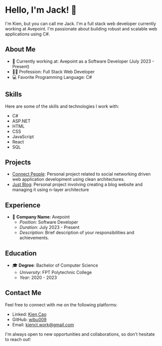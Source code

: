 # Hello, I'm Jack! 👋

I'm Kien, but you can call me Jack. I'm a full stack web developer currently working at Avepoint. I'm passionate about building robust and scalable web applications using C#.

## About Me

- 💼 Currently working at: Avepoint as a Software Developer (July 2023 - Present)
- 👨‍💻 Profession: Full Stack Web Developer
- 💻 Favorite Programming Language: C#

## Skills

Here are some of the skills and technologies I work with:

- C#
- ASP.NET
- HTML
- CSS
- JavaScript
- React
- SQL

## Projects

- [Connect People](https://github.com/wibu009/GraduateProject_ConnectPeople): Personal project related to social networking driven web application development using clean architectures.
- [Just Blog](https://github.com/wibu009/FsoftAcademyProject_MyBlog): Personal project involving creating a blog website and managing it using n-layer architecture

## Experience

- 💼 **Company Name**: Avepoint
  - *Position*: Software Developer
  - *Duration*: July 2023 - Present
  - *Description*: Brief description of your responsibilities and achievements.

## Education

- 🎓 **Degree**: Bachelor of Computer Science
  - *University*: FPT Polytechnic College
  - *Year*: 2020 - 2023

## Contact Me

Feel free to connect with me on the following platforms:

- Linked: [Kien Cao](https://www.linkedin.com/in/bobo009)
- GitHub: [wibu009](https://github.com/wibu009)
- Email: kienct.work@gmail.com

I'm always open to new opportunities and collaborations, so don't hesitate to reach out!

